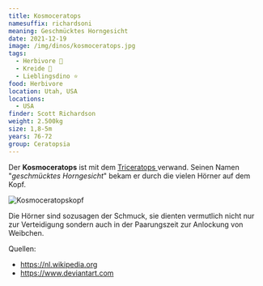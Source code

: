 ```yaml
---
title: Kosmoceratops
namesuffix: richardsoni
meaning: Geschmücktes Horngesicht
date: 2021-12-19
image: /img/dinos/kosmoceratops.jpg
tags:
  - Herbivore 🌿
  - Kreide 🦴
  - Lieblingsdino ⭐
food: Herbivore
location: Utah, USA
locations:
  - USA
finder: Scott Richardson
weight: 2.500kg
size: 1,8-5m
years: 76-72
group: Ceratopsia
---
```

Der **Kosmoceratops** ist mit dem [Triceratops ](/dinos/triceratops/)verwand. Seinen Namen "*geschmücktes Horngesicht*" bekam er durch die vielen Hörner auf dem Kopf.

![Kosmoceratopskopf](/img/dinos/kosmoceratops-kopf.jfif)

Die Hörner sind sozusagen der Schmuck, sie dienten vermutlich nicht nur zur Verteidigung sondern auch in der Paarungszeit zur Anlockung von Weibchen.  

Quellen:

* <https://nl.wikipedia.org>
* <https://www.deviantart.com>